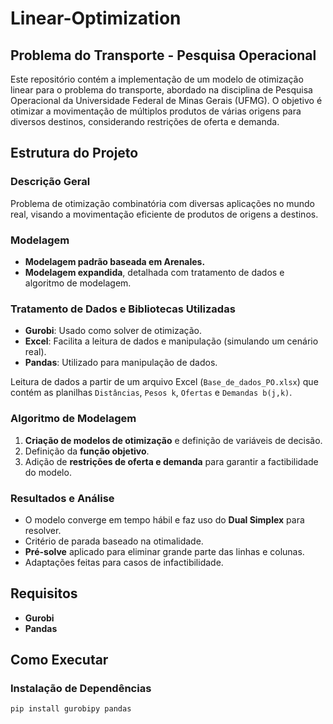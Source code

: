 # Linear-Optimization

## Problema do Transporte - Pesquisa Operacional

Este repositório contém a implementação de um modelo de otimização linear para o problema do transporte, abordado na disciplina de Pesquisa Operacional da Universidade Federal de Minas Gerais (UFMG). O objetivo é otimizar a movimentação de múltiplos produtos de várias origens para diversos destinos, considerando restrições de oferta e demanda.

## Estrutura do Projeto

### Descrição Geral

Problema de otimização combinatória com diversas aplicações no mundo real, visando a movimentação eficiente de produtos de origens a destinos.

### Modelagem

- **Modelagem padrão baseada em Arenales.**
- **Modelagem expandida**, detalhada com tratamento de dados e algoritmo de modelagem.

### Tratamento de Dados e Bibliotecas Utilizadas

- **Gurobi**: Usado como solver de otimização.
- **Excel**: Facilita a leitura de dados e manipulação (simulando um cenário real).
- **Pandas**: Utilizado para manipulação de dados.

Leitura de dados a partir de um arquivo Excel (`Base_de_dados_PO.xlsx`) que contém as planilhas `Distâncias`, `Pesos k`, `Ofertas` e `Demandas b(j,k)`.

### Algoritmo de Modelagem

1. **Criação de modelos de otimização** e definição de variáveis de decisão.
2. Definição da **função objetivo**.
3. Adição de **restrições de oferta e demanda** para garantir a factibilidade do modelo.

### Resultados e Análise

- O modelo converge em tempo hábil e faz uso do **Dual Simplex** para resolver.
- Critério de parada baseado na otimalidade.
- **Pré-solve** aplicado para eliminar grande parte das linhas e colunas.
- Adaptações feitas para casos de infactibilidade.

## Requisitos

- **Gurobi**
- **Pandas**

## Como Executar

### Instalação de Dependências

```bash
pip install gurobipy pandas
